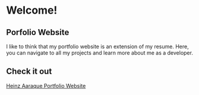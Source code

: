 # Welcome!

## Porfolio Website 
I like to think that my portfolio website is an extension of my resume. Here, you can navigate to all my projects and learn more about me as a developer.

## Check it out
[Heinz Aaraque Portfolio Website](https://araqueheinz.github.io/Project-PortfolioWebsite/)
